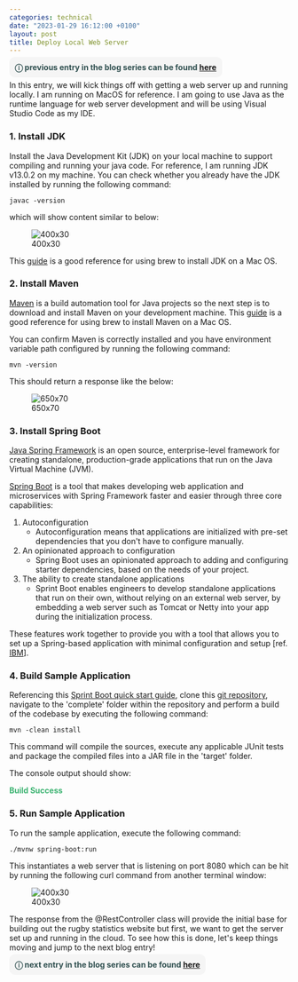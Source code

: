 ```yaml
---
categories: technical
date: "2023-01-29 16:12:00 +0100"
layout: post
title: Deploy Local Web Server
---
```


<span style="border-radius: 10px; background: WhiteSmoke; padding: 10px; text: black">
    <span style="color: DarkSlateGray">
        <b>
            &#9432; previous entry in the blog series can be found <a href="https://timosullivan.org/rugby-series/">here</a>
        </b>
    </span>
</span>

In this entry, we will kick things off with getting a web server up and running locally. I am running on MacOS for reference. I am going to use Java as the runtime language for web server development and will be using Visual Studio Code as my IDE.

### 1. Install JDK

Install the Java Development Kit (JDK) on your local machine to support compiling and running your java code. For reference, I am running JDK v13.0.2 on my machine. You can check whether you already have the JDK installed by running the following command:

    javac -version

which will show content similar to below:

<figure>
<img
123
alt="400x30" />
<figcaption aria-hidden="true">
400x30
</figcaption>
</figure>

This <a href="https://mkyong.com/java/how-to-install-java-on-mac-osx/">guide</a> is a good reference for using brew to install JDK on a Mac OS.

### 2. Install Maven

<a href="https://maven.apache.org/">Maven</a> is a build automation tool for Java projects so the next step is to download and install Maven on your development machine. This <a href="https://mkyong.com/maven/install-maven-on-mac-osx/#homebrew-install-maven-on-macos">guide</a> is a good reference for using brew to install Maven on a Mac OS.

You can confirm Maven is correctly installed and you have environment variable path configured by running the following command:

    mvn -version

This should return a response like the below:

<figure>
<img
123
alt="650x70" />
<figcaption aria-hidden="true">
650x70
</figcaption>
</figure>

### 3. Install Spring Boot

<a href="https://spring.io/">Java Spring Framework</a> is an open source, enterprise-level framework for creating standalone, production-grade applications that run on the Java Virtual Machine (JVM).

<a href="https://spring.io/projects/spring-boot">Spring Boot</a> is a tool that makes developing web application and microservices with Spring Framework faster and easier through three core capabilities:

1.  Autoconfiguration
    - Autoconfiguration means that applications are initialized with pre-set dependencies that you don't have to configure manually.
2.  An opinionated approach to configuration
    - Spring Boot uses an opinionated approach to adding and configuring starter dependencies, based on the needs of your project.
3.  The ability to create standalone applications
    - Sprint Boot enables engineers to develop standalone applications that run on their own, without relying on an external web server, by embedding a web server such as Tomcat or Netty into your app during the initialization process.

These features work together to provide you with a tool that allows you to set up a Spring-based application with minimal configuration and setup \[ref. <a href="https://www.ibm.com/topics/java-spring-boot#:~:text=Spring%20Boot%20helps%20developers%20create,app%20during%20the%20initialization%20process.">IBM</a>\].

### 4. Build Sample Application

Referencing this <a href="https://spring.io/guides/gs/spring-boot/">Sprint Boot quick start guide</a>, clone this <a href="https://github.com/spring-guides/gs-spring-boot.git">git repository</a>, navigate to the 'complete' folder within the repository and perform a build of the codebase by executing the following command:

    mvn -clean install

This command will compile the sources, execute any applicable JUnit tests and package the compiled files into a JAR file in the 'target' folder.

The console output should show:
<p>
    <span style="color: MediumSeaGreen"><b>Build Success</b></span>
</p>

### 5. Run Sample Application

To run the sample application, execute the following command:

    ./mvnw spring-boot:run

This instantiates a web server that is listening on port 8080 which can be hit by running the following curl command from another terminal window:

<figure>
<img
123
alt="400x30" />
<figcaption aria-hidden="true">
400x30
</figcaption>
</figure>

The response from the @RestController class will provide the initial base for building out the rugby statistics website but first, we want to get the server set up and running in the cloud. To see how this is done, let's keep things moving and jump to the next blog entry!

<span style="border-radius: 10px; background: WhiteSmoke; padding: 10px; text: black">
    <span style="color: DarkSlateGray">
        <b>
            &#9432; next entry in the blog series can be found <a href="https://timosullivan.org/first-cloud-deployment/">here</a>
        </b>
    </span>
</span>
